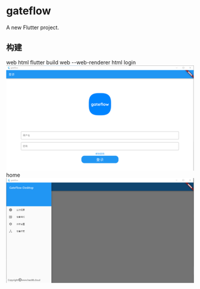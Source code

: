 # gateflow

A new Flutter project.
## 构建
web html
flutter build web --web-renderer html
login 
![login page](https://github.com/RUANHAOANDROID/gateflow/blob/main/docs/login.png)
home
![login page](https://github.com/RUANHAOANDROID/gateflow/blob/main/docs/home.png)

